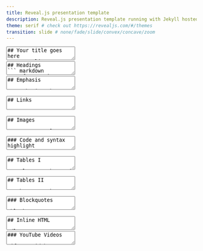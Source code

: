 ```yaml
---
title: Reveal.js presentation template
description: Reveal.js presentation template running with Jekyll hosted on GitHub Pages.
theme: serif # check out https://revealjs.com/#/themes
transition: slide # none/fade/slide/convex/concave/zoom
---
```

<section data-markdown><textarea data-template>
## Your title goes here
### revealjs-presentation-template

`revealjs-presentation-template` running with [Jekyll](https://jekyllrb.com/) hosted on [GitHub Pages](https://pages.github.com/).

Check out [github.com/maehr/revealjs-presentation-template](https://github.com/maehr/revealjs-presentation-template).
- Click on [Use the template](https://github.com/maehr/revealjs-presentation-template/generate) or [fork](https://help.github.com/en/github/getting-started-with-github/fork-a-repo) this [repo](https://github.com/maehr/revealjs-presentation-template).
- Activate [GitHub Pages](https://pages.github.com/) in repository settings and set [source](https://help.github.com/en/github/working-with-github-pages/configuring-a-publishing-source-for-your-github-pages-site#choosing-a-publishing-source) to `master branch /docs folder`.
- Change `docs/index.md` and push your commit.
- Enjoy your [presentation](https://maehr.github.io/revealjs-presentation-template/)
</textarea></section>

<section data-markdown><textarea data-template>
## Headings
``` markdown
# H1 for sections
## H2 for slides
# H1
## H2
### H3
#### H4
##### H5
###### H6
```
</textarea></section>

<section data-markdown><textarea data-template>
## Emphasis

Emphasis, aka italics, with *asterisks* or _underscores_.

Strong emphasis, aka bold, with **asterisks** or __underscores__.

Combined emphasis with **asterisks and _underscores_**.

Strikethrough uses two tildes. ~~Scratch this.~~
</textarea></section>

<section data-markdown><textarea data-template>
## Links

[I'm an inline-style link](https://www.google.com). [I'm an inline-style link with title](https://www.google.com "Google's Homepage"). [I'm a reference-style link][Arbitrary case-insensitive reference text]. [I'm a relative reference to a repository file](index.md). [You can use numbers for reference-style link definitions][1] Or leave it empty and use the [link text itself].

URLs and URLs in angle brackets will automatically get turned into links. http://www.example.com or <http://www.example.com>.

[arbitrary case-insensitive reference text]: https://www.mozilla.org
[1]: http://slashdot.org
[link text itself]: http://www.reddit.com
</textarea></section>

<section data-markdown><textarea data-template>
## Images

Here's our logo (hover to see the title text):

Inline-style:
![alt text](https://github.com/adam-p/markdown-here/raw/master/src/common/images/icon48.png "Logo Title Text 1")

Reference-style:
![alt text][logo]

[logo]: https://github.com/adam-p/markdown-here/raw/master/src/common/images/icon48.png "Logo Title Text 2"
</textarea></section>

<section data-markdown><textarea data-template>
### Code and syntax highlight

```javascript
var s = "JavaScript syntax highlighting";
alert(s);
```

```python
s = "Python syntax highlighting"
print s
```

```
No language indicated, so no syntax highlighting.
But let's throw in a <b>tag</b>.
```
</textarea></section>

<section data-markdown><textarea data-template>
## Tables I

Colons can be used to align columns.

| Tables        | Are           | Cool  |
| ------------- |:-------------:| -----:|
| col 3 is      | right-aligned | $1600 |
| col 2 is      | centered      |   $12 |
| zebra stripes | are neat      |    $1 |
</textarea></section>

<section data-markdown><textarea data-template>
## Tables II

There must be at least 3 dashes separating each header cell.
The outer pipes (|) are optional, and you don't need to make the
raw Markdown line up prettily. You can also use inline Markdown.

Markdown | Less | Pretty
--- | --- | ---
*Still* | `renders` | **nicely**
1 | 2 | 3
</textarea></section>

<section data-markdown><textarea data-template>
### Blockquotes

> Blockquotes are very handy in email to emulate reply text.
> This line is part of the same quote.

> This is a very long line that will still be quoted properly when it wraps. Oh boy let's keep writing to make sure this is long enough to actually wrap for everyone. Oh, you can *put* **Markdown** into a blockquote.
</textarea></section>

<section data-markdown><textarea data-template>
## Inline HTML

<dl>
  <dt>Definition list</dt>
  <dd>Is something people use sometimes.</dd>

  <dt>Markdown in HTML</dt>
  <dd>Does *not* work **very** well. Use HTML <em>tags</em>.</dd>
</dl>
</textarea></section>

<section data-markdown><textarea data-template>
### YouTube Videos

<iframe width="840" height="480" src="https://www.youtube.com/embed/HUBNt18RFbo" frameborder="0" allow="accelerometer; autoplay; encrypted-media; gyroscope; picture-in-picture" allowfullscreen></iframe>

Just copy and paste the embedded code from [YouTube](https://www.youtube.com/).
</textarea></section>
